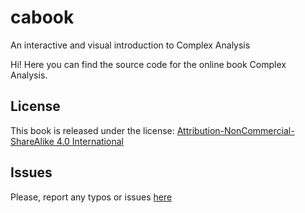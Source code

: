# cabook
An interactive and visual introduction to Complex Analysis

Hi! Here you can find the source code for the online book Complex Analysis. 

## License

This book is released under the license: [Attribution-NonCommercial-ShareAlike 4.0 International](https://creativecommons.org/licenses/by-nc-sa/4.0/)

## Issues

Please, report any typos or issues [here](https://github.com/jcponce/cabook/issues)
